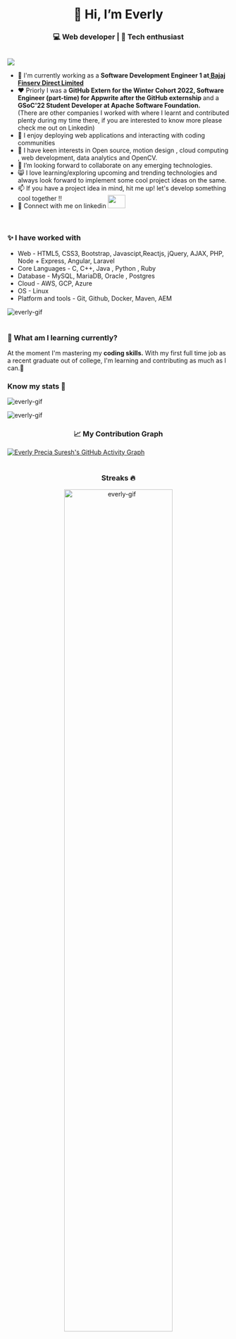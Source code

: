 <h1 align="center">👋 Hi, I’m Everly</h1>
<h3  align="center">💻 Web developer | 📖 Tech enthusiast </h3>  

<br>
<img src="https://user-images.githubusercontent.com/77877486/150798920-8c9ebc5a-6eba-4670-a257-10a7cd777eee.png">
<ul>
  <li>💼 I'm currently working as a <b>Software Development Engineer 1 at<a href="https://www.bajajfinservmarkets.in/"> Bajaj Finserv Direct Limited</b></a></li>
  <li>❤  Priorly I was a <b>GitHub Extern for the Winter Cohort 2022, Software Engineer (part-time) for Appwrite after the GitHub externship </b> and a <b>GSoC'22 Student Developer at Apache Software Foundation.</b><br>(There are other companies I worked with where I learnt and contributed plenty during my time there, if you are interested to know more please check me out on Linkedin)</li>
  <li>👀 I enjoy deploying web applications and interacting with coding communities</li>
  <li>🌱 I have keen interests in Open source, motion design , cloud computing , web development, data analytics and OpenCV.</li>
  <li>💞️ I’m looking forward to collaborate on any emerging technologies. </li>
  <li>😸 I love learning/exploring upcoming and trending technologies and always look forward to implement some cool project ideas on the same.</li>
  <li>📫 If you have a project idea in mind, hit me up! let's develop something cool together !!</li>
  <li>🎄 Connect with me on linkedin <a  href="https://www.linkedin.com/in/everly-precia-suresh-196bba1b7/" target="black" alt=KXDLS> <img style="margin-top:-16px;" src= 'https://cdn.jsdelivr.net/npm/simple-icons@3.0.1/icons/linkedin.svg' height="30" width="40" /> </a></li>
</ul>
<br>
<h3>✨ I have worked with </h3>
<div>
   <ul>
    <li>Web - HTML5, CSS3, Bootstrap, Javascipt,Reactjs, jQuery, AJAX, PHP, Node + Express, Angular, Laravel </li>
    <li>Core Languages - C, C++, Java , Python , Ruby</li>
    <li>Database - MySQL, MariaDB, Oracle , Postgres</li>
    <li>Cloud - AWS, GCP, Azure</li>
    <li>OS - Linux</li>
    <li>Platform and tools - Git, Github, Docker, Maven, AEM</li>
  </ul> </div>
<div> <img src="https://github-readme-stats.vercel.app/api/top-langs?username=everly-gif&show_icons=true&locale=en&langs_count=10&layout=compact" alt="everly-gif" ></div>
<br>
<h3>🎨 What am I learning currently?</h3>
<p>At the moment I'm mastering my  <b> coding skills.</b> With my first full time job as a recent graduate out of college, I'm learning and contributing as much as I can.🚀</p>
<h3 align="left">Know my stats 👀</h3>
<img  src="https://github-profile-trophy.vercel.app/?username=everly-gif&theme=juicyfresh&no-bg=true" alt="everly-gif"><br>
<p align="left"> <img src="https://github-readme-stats.vercel.app/api?username=everly-gif&show_icons=true&locale=en" alt="everly-gif" ></p>
<h3 align="center"> 📈 My Contribution Graph </h3>
 <a href="https://github.com/everly-gif"><img src="https://github-readme-activity-graph.cyclic.app/graph?username=everly-gif&bg_color=000000&color=9e4c98&line=9e4c98&point=403d3d&area=true&hide_border=true" alt="Everly Precia Suresh's GitHub Activity Graph"></a><br/><br/> 
<h3 align="center">Streaks 🔥</h3>
<p align="center"><img src="https://github-readme-streak-stats.herokuapp.com/?user=everly-gif&theme=light" alt="everly-gif" width="70%"></p><br><br>
<!---
everly-gif/everly-gif is a ✨ special ✨ repository because its `README.md` (this file) appears on your GitHub profile.
You can click the Preview link to take a look at your changes.
--->
